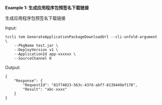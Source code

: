 **Example 1: 生成应用程序包预签名下载链接**

生成应用程序包预签名下载链接

Input: 

```
tccli tem GenerateApplicationPackageDownloadUrl --cli-unfold-argument  \
    --PkgName test.jar \
    --DeployVersion v1 \
    --ApplicationId app-xxxxxx \
    --SourceChannel 0
```

Output: 
```
{
    "Response": {
        "RequestId": "81f74023-563c-437d-abf7-8139449ef178",
        "Result": "abc-xxxx"
    }
}
```

